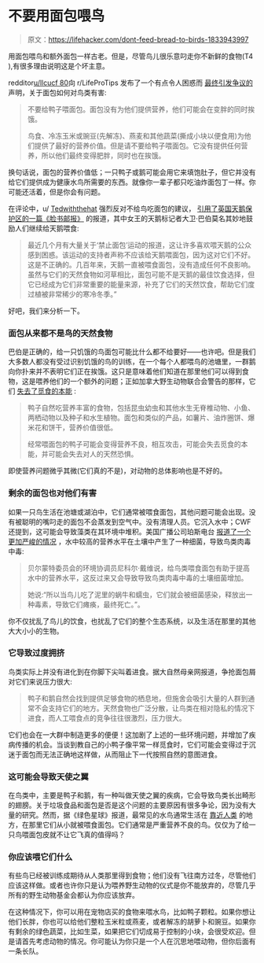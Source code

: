 # 不要用面包喂鸟

> 原文：<https://lifehacker.com/dont-feed-bread-to-birds-1833943997>

用面包喂鸟和额外面包一样古老。但是，尽管鸟儿很乐意叼走你不新鲜的食物(T4 ),有很多理由说明这是个坏主意。



redditor[u/llcucf 80](https://www.reddit.com/user/llcucf80)向 r/LifeProTips 发布了一个有点令人困惑而 [最终引发争议的](https://www.reddit.com/r/LifeProTips/comments/bbbu0h/lpt_do_not_feed_ducks_bread_bread_provides_no/) 声明，关于面包如何对鸟类有害:

> 不要给鸭子喂面包。面包没有为他们提供营养，他们可能会在变胖的同时挨饿。
> 
> 鸟食、冷冻玉米或豌豆(先解冻)、燕麦和其他蔬菜(撕成小块以便食用)为他们提供了最好的营养价值。但是请不要给鸭子喂面包。它没有提供任何营养，所以他们最终变得肥胖，同时也在挨饿。

换句话说，面包的营养价值低；一只鸭子或鹅可能会用它来填饱肚子，但它并没有给它们提供成为健康水鸟所需要的东西。就像你一辈子都只吃油炸面包丁一样。你可能还活着，但是你会有问题。

在评论中，u/ [Tedwiththehat](https://www.reddit.com/user/Tedwiththehat) 强烈反对不给鸟吃面包的建议， [引用了英国天鹅保护区的一篇《脸书邮报》](https://www.facebook.com/TheSwanSanctuaryuk/posts/1962997073776217) 的报道，其中女王的天鹅标记者大卫·巴伯莫名其妙地鼓励人们继续给天鹅喂食:

> 最近几个月有大量关于‘禁止面包’运动的报道，这让许多喜欢喂天鹅的公众感到困惑。该运动的支持者声称不应该给天鹅喂面包，因为这对它们不好。这是不正确的。几百年来，天鹅一直被喂食面包，没有造成任何不良影响。虽然与它们的天然食物如河草相比，面包可能不是天鹅的最佳饮食选择，但它已经成为它们非常重要的能量来源，补充了它们的天然饮食，帮助它们度过植被非常稀少的寒冷冬季。”

好吧，我们来分析一下。

### 面包从来都不是鸟的天然食物

巴伯是正确的，给一只饥饿的鸟面包可能比什么都不给要好——也许吧。但是我们大多数人都没有受过识别饥饿的鸟的训练，在一个每个人都喂鸟的池塘里，一群鹅向你扑来并不表明它们正在挨饿。这只是意味着他们知道在那里他们可以得到食物，这是喂养他们的一个额外的问题；正如加拿大野生动物联合会警告的那样，它们 [失去了觅食的本能](http://cwf-fcf.org/en/about-cwf/contact-us/faq/faqs/can-i-feed-ducks-bread.html) :

> 鸭子自然吃营养丰富的食物，包括昆虫幼虫和其他水生无脊椎动物、小鱼、两栖动物以及种子和水生植物。面包和类似的产品，如薯片、油炸圈饼、爆米花和饼干，营养价值很低。
> 
> 经常喂面包的鸭子可能会变得营养不良，相互攻击，可能会失去觅食的本能，并可能会失去对人的天然恐惧。

即使营养问题微乎其微(它们真的不是)，对动物的总体影响也是不好的。

### 剩余的面包也对他们有害

如果一只鸟生活在池塘或湖泊中，它们通常被喂食面包，其他问题可能会出现。没有被聪明的嘴叼走的面包不会蒸发到空气中。没有清理人员。它沉入水中；CWF 还提到，这可能会导致藻类在其环境中堆积。美国广播公司珀斯电台 [报道了一个更加严峻的情况](https://www.abc.net.au/news/2014-04-09/bird-deaths-avian-botulism/5377918) ，水中较高的营养水平在土壤中产生了一种细菌，导致鸟类肉毒中毒:

> 贝尔蒙特委员会的环境协调员尼科尔·戴维说，给鸟类喂食面包有助于提高水中的营养水平，这反过来又会导致导致鸟类肉毒中毒的土壤细菌增加。
> 
> 她说:“所以当鸟儿吃了泥里的蜗牛和蠕虫，它们就会被细菌感染，释放出一种毒素，导致它们瘫痪，最终死亡。”。

你不仅扰乱了鸟儿的饮食，也扰乱了它们的整个生态系统，以及生活在那里的其他大大小小的生物。

### 它导致过度拥挤

鸟类实际上并没有进化到在你脚下尖叫着进食。据大自然母亲网报道，争抢面包屑对它们来说压力很大:

> 鸭子和鹅自然会找到提供足够食物的栖息地，但施舍会吸引大量的人群到通常不会支持它们的地方。天然食物也广泛分散，让鸟类在相对隐私的情况下进食，而人工喂食点的竞争往往很激烈，压力很大。

它们也会在一大群中制造更多的便便！这加剧了上述的一些环境问题，并增加了疾病传播的机会。当谈到教自己的小鸭子像平常一样觅食时，它们可能会变得过于沉迷于面包而无法正确地这样做，从而阻止下一代按照自然的意图进食。

### 这可能会导致天使之翼

在鸟类中，主要是鸭子和鹅，有一种叫做天使之翼的疾病，它会导致鸟类长出畸形的翅膀。关于垃圾食品和面包是否是这个问题的主要原因有很多争论，因为没有大量的研究。然而，据《绿色星球》报道，最常见的水鸟通常生活在 [靠近人类](https://www.onegreenplanet.org/animalsandnature/feeding-white-bread-to-wild-birds-is-killing-them/) 的地方，在那里它们从小就被喂食面包。它们通常是严重营养不良的鸟。仅仅为了给一只鸟喂面包皮就不让它飞真的值得吗？

### 你应该喂它们什么

有些鸟已经被训练成期待从人类那里得到食物；他们没有飞往南方过冬，尽管他们应该这样做。或者也许你只是认为喂养野生动物的仪式是你不能放弃的，尽管几乎所有的野生动物基金会都认为你应该放弃。

在这种情况下，你可以用在宠物店买的食物来喂水鸟，比如鸭子颗粒。如果你想让他们长胖，你也可以给他们整粒玉米粒或燕麦，或者解冻的胡萝卜和豌豆。如果你有剩余的绿色蔬菜，比如生菜，如果把它们切成易于控制的小块，会很受欢迎。但是请首先考虑动物的情况。你可能认为你只是一个人在沉思地喂动物，但你后面有一条长队。